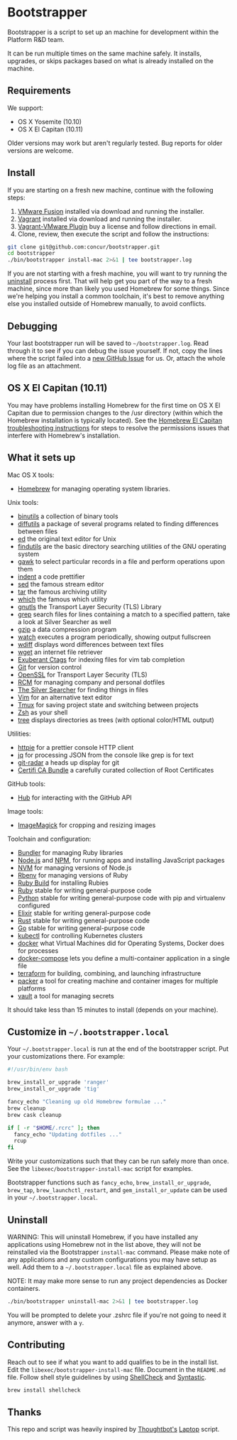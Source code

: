 Bootstrapper
============

Bootstrapper is a script to set up an machine for development within the
Platform R&D team.

It can be run multiple times on the same machine safely.
It installs, upgrades, or skips packages based on what is already installed on
the machine.

Requirements
------------

We support:

* OS X Yosemite (10.10)
* OS X El Capitan (10.11)

Older versions may work but aren't regularly tested. Bug reports for older
versions are welcome.

Install
-------

If you are starting on a fresh new machine, continue with the following steps:

1. [VMware Fusion][vmware] installed via download and running the installer.
2. [Vagrant][vagrant] installed via download and running the installer.
3. [Vagrant-VMware Plugin][vagrant-vmware] buy a license and follow directions in email.
4. Clone, review, then execute the script and follow the instructions:

```sh
git clone git@github.com:concur/bootstrapper.git
cd bootstrapper
./bin/bootstrapper install-mac 2>&1 | tee bootstrapper.log
```

If you are not starting with a fresh machine, you will want to try running the
[uninstall] process first. That will help get you part of the way to a fresh
machine, since more than likely you used Homebrew for some things. Since we're
helping you install a common toolchain, it's best to remove anything else you
installed outside of Homebrew manually, to avoid conflicts.

[vmware]: http://www.vmware.com/products/fusion/
[vagrant]: https://www.vagrantup.com/
[vagrant-vmware]: http://www.vagrantup.com/vmware/
[uninstall]: #uninstall

Debugging
---------

Your last bootstrapper run will be saved to `~/bootstrapper.log`.
Read through it to see if you can debug the issue yourself.
If not, copy the lines where the script failed into a
[new GitHub Issue](https://github.com/concur/bootstrapper/issues/new) for us.
Or, attach the whole log file as an attachment.

OS X El Capitan (10.11)
-----------------------

You may have problems installing Homebrew for the first time on OS X El
Capitan due to permission changes to the /usr directory (within which the Homebrew
installation is typically located). See the [Homebrew El Capitan troubleshooting instructions][homebrew-el-capitan]
for steps to resolve the permissions issues that interfere with Homebrew's
installation.

[homebrew-el-capitan]: https://github.com/Homebrew/homebrew/blob/master/share/doc/homebrew/El_Capitan_and_Homebrew.md

What it sets up
---------------

Mac OS X tools:

* [Homebrew] for managing operating system libraries.

[Homebrew]: http://brew.sh/

Unix tools:

* [binutils] a collection of binary tools
* [diffutils] a package of several programs related to finding differences between files
* [ed] the original text editor for Unix
* [findutils] are the basic directory searching utilities of the GNU operating system
* [gawk] to select particular records in a file and perform operations upon them
* [indent] a code prettifier
* [sed] the famous stream editor
* [tar] the famous archiving utility
* [which] the famous which utility
* [gnutls] the Transport Layer Security (TLS) Library
* [grep] search files for lines containing a match to a specified pattern, take a look at Silver Searcher as well
* [gzip] a data compression program
* [watch] executes a program periodically, showing output fullscreen
* [wdiff] displays word differences between text files
* [wget] an internet file retriever
* [Exuberant Ctags] for indexing files for vim tab completion
* [Git] for version control
* [OpenSSL] for Transport Layer Security (TLS)
* [RCM] for managing company and personal dotfiles
* [The Silver Searcher] for finding things in files
* [Vim] for an alternative text editor
* [Tmux] for saving project state and switching between projects
* [Zsh] as your shell
* [tree] displays directories as trees (with optional color/HTML output)

[binutils]: https://www.gnu.org/software/binutils/binutils.html
[diffutils]: https://www.gnu.org/software/diffutils/
[ed]: https://www.gnu.org/software/ed/ed.html
[findutils]: http://www.gnu.org/software/findutils/
[gawk]: https://www.gnu.org/software/gawk/
[indent]: https://www.gnu.org/software/indent/
[sed]: https://www.gnu.org/software/sed/
[tar]: https://www.gnu.org/software/tar/
[which]: https://savannah.gnu.org/projects/which/
[gnutls]: http://gnutls.org/
[grep]: https://www.gnu.org/software/grep/
[gzip]: https://www.gnu.org/software/gzip
[watch]: https://gitlab.com/procps-ng/procps
[wdiff]: https://www.gnu.org/software/wdiff/
[wget]: https://www.gnu.org/software/wget/
[Exuberant Ctags]: http://ctags.sourceforge.net/
[Git]: https://git-scm.com/
[OpenSSL]: https://www.openssl.org/
[RCM]: https://github.com/thoughtbot/rcm
[The Silver Searcher]: https://github.com/ggreer/the_silver_searcher
[Vim]: http://www.vim.org/
[Tmux]: http://tmux.github.io/
[Zsh]: http://www.zsh.org/
[tree]: http://mama.indstate.edu/users/ice/tree/

Utilities:

* [httpie] for a prettier console HTTP client
* [jq] for processing JSON from the console like grep is for text
* [git-radar] a heads up display for git
* [Certifi CA Bundle][certifi] a carefully curated collection of Root Certificates

[httpie]: https://github.com/jkbrzt/httpie
[jq]: https://stedolan.github.io/jq/
[git-radar]: https://github.com/michaeldfallen/git-radar
[certifi]: https://certifi.io/

GitHub tools:

* [Hub] for interacting with the GitHub API

[Hub]: http://hub.github.com/

Image tools:

* [ImageMagick] for cropping and resizing images

[ImageMagick]: http://www.imagemagick.org/

Toolchain and configuration:

* [Bundler] for managing Ruby libraries
* [Node.js] and [NPM], for running apps and installing JavaScript packages
* [NVM] for managing versions of Node.js
* [Rbenv] for managing versions of Ruby
* [Ruby Build] for installing Rubies
* [Ruby] stable for writing general-purpose code
* [Python] stable for writing general-purpose code with pip and virtualenv configured
* [Elixir] stable for writing general-purpose code
* [Rust] stable for writing general-purpose code
* [Go] stable for writing general-purpose code
* [kubectl] for controlling Kubernetes clusters
* [docker] what Virtual Machines did for Operating Systems, Docker does for processes
* [docker-compose] lets you define a multi-container application in a single file
* [terraform] for building, combining, and launching infrastructure
* [packer] a tool for creating machine and container images for multiple platforms
* [vault] a tool for managing secrets

[Bundler]: http://bundler.io/
[Node.js]: http://nodejs.org/
[NPM]: https://www.npmjs.org/
[NVM]: https://github.com/creationix/nvm
[Rbenv]: https://github.com/sstephenson/rbenv
[Ruby Build]: https://github.com/sstephenson/ruby-build
[Ruby]: https://www.ruby-lang.org/en/
[Python]: https://www.python.org/
[Elixir]: http://elixir-lang.org/
[Rust]: https://rust-lang.org/
[Go]: https://golang.org/
[kubectl]: https://cloud.google.com/container-engine/docs/kubectl/
[docker]: https://www.docker.com/
[docker-compose]: https://www.docker.com/products/docker-compose
[terraform]: https://www.terraform.io/
[packer]: https://www.packer.io/
[vault]: https://www.vaultproject.io/

It should take less than 15 minutes to install (depends on your machine).

Customize in `~/.bootstrapper.local`
------------------------------------

Your `~/.bootstrapper.local` is run at the end of the bootstrapper script.
Put your customizations there.
For example:

```sh
#!/usr/bin/env bash

brew_install_or_upgrade 'ranger'
brew_install_or_upgrade 'tig'

fancy_echo "Cleaning up old Homebrew formulae ..."
brew cleanup
brew cask cleanup

if [ -r "$HOME/.rcrc" ]; then
  fancy_echo "Updating dotfiles ..."
  rcup
fi
```

Write your customizations such that they can be run safely more than once.
See the `libexec/bootstrapper-install-mac` script for examples.

Bootstrapper functions such as `fancy_echo`,
`brew_install_or_upgrade`,
`brew_tap`,
`brew_launchctl_restart`, and
`gem_install_or_update`
can be used in your `~/.bootstrapper.local`.

Uninstall
---------

WARNING: This will uninstall Homebrew, if you have installed any applications
using Homebrew not in the list above, they will not be reinstalled via the
Bootstrapper `install-mac` command. Please make note of any applications and any
custom configurations you may have setup as well. Add them to a
`~/.bootstrapper.local` file as explained above.

NOTE: It may make more sense to run any project dependencies as Docker
containers.

```sh
./bin/bootstrapper uninstall-mac 2>&1 | tee bootstrapper.log
```

You will be prompted to delete your .zshrc file if you're not going to
need it anymore, answer with a `y`.

Contributing
------------

Reach out to see if what you want to add qualifies to be in the install list.
Edit the `libexec/bootstrapper-install-mac` file.
Document in the `README.md` file.
Follow shell style guidelines by using [ShellCheck] and [Syntastic].

```sh
brew install shellcheck
```

[ShellCheck]: http://www.shellcheck.net/about.html
[Syntastic]: https://github.com/scrooloose/syntastic

Thanks
------

This repo and script was heavily inspired by [Thoughtbot's][thoughtbot]
[Laptop][laptop] script.

[thoughtbot]: https://thoughtbot.com/
[laptop]: https://github.com/thoughtbot/laptop
